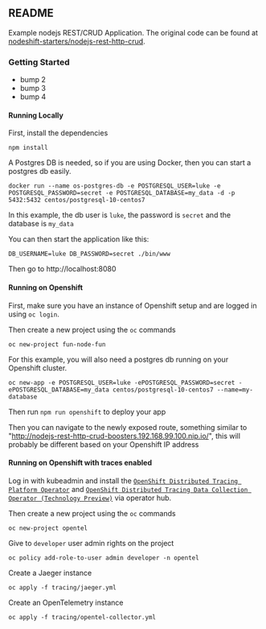
## README

Example nodejs REST/CRUD Application. The original code can be found at [nodeshift-starters/nodejs-rest-http-crud](https://github.com/nodeshift-starters/nodejs-rest-http-crud).

### Getting Started
- bump 2
- bump 3
- bump 4

#### Running Locally

First, install the dependencies

`npm install`

A Postgres DB is needed, so if you are using Docker, then you can start a postgres db easily.

`docker run --name os-postgres-db -e POSTGRESQL_USER=luke -e POSTGRESQL_PASSWORD=secret -e POSTGRESQL_DATABASE=my_data -d -p 5432:5432 centos/postgresql-10-centos7`

In this example, the db user is `luke`, the password is `secret` and the database is `my_data`

You can then start the application like this:

`DB_USERNAME=luke DB_PASSWORD=secret ./bin/www`


Then go to http://localhost:8080


#### Running on Openshift

First, make sure you have an instance of Openshift setup and are logged in using `oc login`.

Then create a new project using the `oc` commands

`oc new-project fun-node-fun`

For this example, you will also need a postgres db running on your Openshift cluster.

`oc new-app -e POSTGRESQL_USER=luke -ePOSTGRESQL_PASSWORD=secret -ePOSTGRESQL_DATABASE=my_data centos/postgresql-10-centos7 --name=my-database`

Then run `npm run openshift` to deploy your app

Then you can navigate to the newly exposed route, something similar to "http://nodejs-rest-http-crud-boosters.192.168.99.100.nip.io/",  this will probably be different based on your Openshift IP address

#### Running on Openshift with traces enabled

Log in with kubeadmin and install the [`OpenShift Distributed Tracing Platform Operator`](https://docs.openshift.com/container-platform/4.10/distr_tracing/distr_tracing_install/distr-tracing-deploying-jaeger.html) and [`OpenShift Distributed Tracing Data Collection Operator (Technology Preview)`](https://docs.openshift.com/container-platform/4.10/distr_tracing/distr_tracing_install/distr-tracing-deploying-otel.html) via operator hub.
 
Then create a new project using the `oc` commands

```
oc new-project opentel
```

Give to `developer` user admin rights on the project

```
oc policy add-role-to-user admin developer -n opentel
```

Create a Jaeger instance

```
oc apply -f tracing/jaeger.yml
```

Create an OpenTelemetry instance

```
oc apply -f tracing/opentel-collector.yml
```
